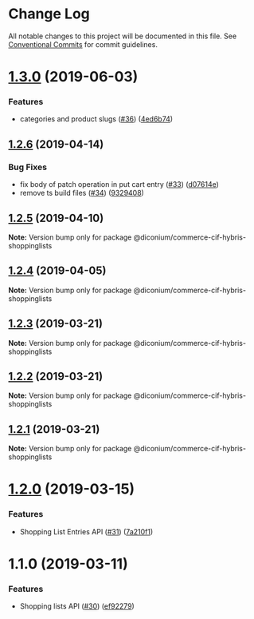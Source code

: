 # Change Log

All notable changes to this project will be documented in this file.
See [Conventional Commits](https://conventionalcommits.org) for commit guidelines.

# [1.3.0](https://github.com/diconium/commerce-cif-hybris/compare/@diconium/commerce-cif-hybris-shoppinglists@1.2.6...@diconium/commerce-cif-hybris-shoppinglists@1.3.0) (2019-06-03)


### Features

* categories and product slugs ([#36](https://github.com/diconium/commerce-cif-hybris/issues/36)) ([4ed6b74](https://github.com/diconium/commerce-cif-hybris/commit/4ed6b74))





## [1.2.6](https://github.com/diconium/commerce-cif-hybris/compare/@diconium/commerce-cif-hybris-shoppinglists@1.2.5...@diconium/commerce-cif-hybris-shoppinglists@1.2.6) (2019-04-14)


### Bug Fixes

* fix body of patch operation in put cart entry ([#33](https://github.com/diconium/commerce-cif-hybris/issues/33)) ([d07614e](https://github.com/diconium/commerce-cif-hybris/commit/d07614e))
* remove ts build files ([#34](https://github.com/diconium/commerce-cif-hybris/issues/34)) ([9329408](https://github.com/diconium/commerce-cif-hybris/commit/9329408))





## [1.2.5](https://github.com/diconium/commerce-cif-hybris/compare/@diconium/commerce-cif-hybris-shoppinglists@1.2.4...@diconium/commerce-cif-hybris-shoppinglists@1.2.5) (2019-04-10)

**Note:** Version bump only for package @diconium/commerce-cif-hybris-shoppinglists





## [1.2.4](https://github.com/diconium/commerce-cif-hybris/compare/@diconium/commerce-cif-hybris-shoppinglists@1.2.3...@diconium/commerce-cif-hybris-shoppinglists@1.2.4) (2019-04-05)

**Note:** Version bump only for package @diconium/commerce-cif-hybris-shoppinglists





## [1.2.3](https://github.com/diconium/commerce-cif-hybris/compare/@diconium/commerce-cif-hybris-shoppinglists@1.2.2...@diconium/commerce-cif-hybris-shoppinglists@1.2.3) (2019-03-21)

**Note:** Version bump only for package @diconium/commerce-cif-hybris-shoppinglists





## [1.2.2](https://github.com/diconium/commerce-cif-hybris/compare/@diconium/commerce-cif-hybris-shoppinglists@1.2.1...@diconium/commerce-cif-hybris-shoppinglists@1.2.2) (2019-03-21)

**Note:** Version bump only for package @diconium/commerce-cif-hybris-shoppinglists





## [1.2.1](https://github.com/diconium/commerce-cif-hybris/compare/@diconium/commerce-cif-hybris-shoppinglists@1.2.0...@diconium/commerce-cif-hybris-shoppinglists@1.2.1) (2019-03-21)

**Note:** Version bump only for package @diconium/commerce-cif-hybris-shoppinglists





# [1.2.0](https://github.com/diconium/commerce-cif-hybris/compare/@diconium/commerce-cif-hybris-shoppinglists@1.1.0...@diconium/commerce-cif-hybris-shoppinglists@1.2.0) (2019-03-15)


### Features

* Shopping List Entries API ([#31](https://github.com/diconium/commerce-cif-hybris/issues/31)) ([7a210f1](https://github.com/diconium/commerce-cif-hybris/commit/7a210f1))





# 1.1.0 (2019-03-11)


### Features

* Shopping lists API ([#30](https://github.com/diconium/commerce-cif-hybris/issues/30)) ([ef92279](https://github.com/diconium/commerce-cif-hybris/commit/ef92279))

